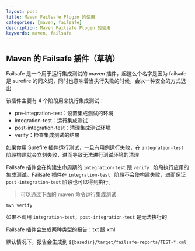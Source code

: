 ```yaml
---
layout: post  
title: Maven Failsafe Plugin 的使用  
categories: [maven, failsafe]  
description: Maven Failsafe Plugin 的使用  
keywords: maven, failsafe  
---
```


## Maven 的 Failsafe 插件（草稿）

Failsafe 是一个用于运行集成测试的 maven 插件，起这么个名字是因为 failsafe 是 surefire 的同义词，同时也意味着当执行失败的时候，会以一种安全的方式退出

该插件主要有 4 个阶段用来执行集成测试：

  - pre-integration-test：设置集成测试的环境
  - integration-test：运行集成测试
  - post-integration-test：清理集成测试环境
  - verify：检查集成测试的结果

如果你用 Surefire 插件运行测试，一旦有用例运行失败，在 `integration-test ` 阶段构建就会立刻失败，进而导致无法进行测试环境的清理

Failsafe 插件会在构建生命周期的 `integration-test` 跟 `verify `  阶段执行应用的集成测试。Failsafe 插件在 `integration-test ` 阶段不会使构建失败，进而保证 `post-integration-test` 阶段也可以得到执行。

> 可以通过下面的 maven 命令运行集成测试

```shell
mvn verify
```

如果不调用 `integration-test`，`post-integration-test` 是无法执行的

Failsafe 插件会生成两种类型的报告：txt 跟 xml

默认情况下，报告会生成到 `${basedir}/target/failsafe-reports/TEST-*.xml` 